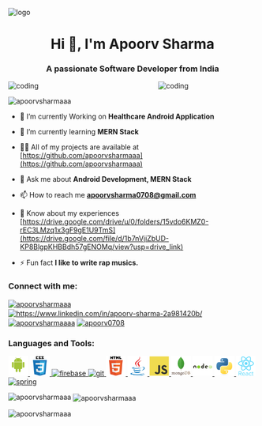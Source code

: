 ![logo](https://previews.123rf.com/images/karpenkoilia/karpenkoilia1806/karpenkoilia180600011/102988806-vector-line-web-concept-for-programming-linear-web-banner-for-coding.jpg)
<h1 align="center">Hi 👋, I'm Apoorv Sharma</h1>
<h3 align="center">A passionate Software Developer from India</h3>

<img align="centre" alt="coding" width="400"  src="https://media2.giphy.com/media/qgQUggAC3Pfv687qPC/giphy.gif?cid=6c09b952yrm2x3q4a0ryw1vq351ulyfpw1lzdiroqtm587j5&ep=v1_internal_gif_by_id&rid=giphy.gif&ct=g">

<img align="right" alt="coding" width="200"   src="https://i.pinimg.com/originals/06/60/ef/0660efe82fa3da42ed56eef013171835.gif">



<p align="left"> <img src="https://komarev.com/ghpvc/?username=apoorvsharmaaa&label=Profile%20views&color=0e75b6&style=flat" alt="apoorvsharmaaa" /> </p>

- 🔭 I’m currently Working on **Healthcare Android Application**

- 🌱 I’m currently learning **MERN Stack**

- 👨‍💻 All of my projects are available at [https://github.com/apoorvsharmaaa](https://github.com/apoorvsharmaaa)

- 💬 Ask me about **Android Development, MERN Stack**

- 📫 How to reach me **apoorvsharma0708@gmail.com**

- 📄 Know about my experiences [https://drive.google.com/drive/u/0/folders/15vdo6KMZ0-rEC3LMzq1x3gF9gE1U9TmS](https://drive.google.com/file/d/1b7nVjiZbUD-KP8BlgpKHBBdh57gENOMq/view?usp=drive_link)

- ⚡ Fun fact **I like to write rap musics.**

<h3 align="left">Connect with me:</h3>
<p align="left">
<a href="https://twitter.com/apoorvsharmaaa" target="blank"><img align="center" src="https://raw.githubusercontent.com/rahuldkjain/github-profile-readme-generator/master/src/images/icons/Social/twitter.svg" alt="apoorvsharmaaa" height="30" width="40" /></a>
<a href="https://linkedin.com/in/https://www.linkedin.com/in/apoorv-sharma-2a981420b/" target="blank"><img align="center" src="https://raw.githubusercontent.com/rahuldkjain/github-profile-readme-generator/master/src/images/icons/Social/linked-in-alt.svg" alt="https://www.linkedin.com/in/apoorv-sharma-2a981420b/" height="30" width="40" /></a>
<a href="https://instagram.com/apoorvsharmaaaa" target="blank"><img align="center" src="https://raw.githubusercontent.com/rahuldkjain/github-profile-readme-generator/master/src/images/icons/Social/instagram.svg" alt="apoorvsharmaaaa" height="30" width="40" /></a>
<a href="https://www.leetcode.com/apoorv0708" target="blank"><img align="center" src="https://raw.githubusercontent.com/rahuldkjain/github-profile-readme-generator/master/src/images/icons/Social/leet-code.svg" alt="apoorv0708" height="30" width="40" /></a>
</p>

<h3 align="left">Languages and Tools:</h3>
<p align="left"> <a href="https://developer.android.com" target="_blank" rel="noreferrer"> <img src="https://raw.githubusercontent.com/devicons/devicon/master/icons/android/android-original-wordmark.svg" alt="android" width="40" height="40"/> </a> <a href="https://www.w3schools.com/css/" target="_blank" rel="noreferrer"> <img src="https://raw.githubusercontent.com/devicons/devicon/master/icons/css3/css3-original-wordmark.svg" alt="css3" width="40" height="40"/> </a> <a href="https://firebase.google.com/" target="_blank" rel="noreferrer"> <img src="https://www.vectorlogo.zone/logos/firebase/firebase-icon.svg" alt="firebase" width="40" height="40"/> </a> <a href="https://git-scm.com/" target="_blank" rel="noreferrer"> <img src="https://www.vectorlogo.zone/logos/git-scm/git-scm-icon.svg" alt="git" width="40" height="40"/> </a> <a href="https://www.w3.org/html/" target="_blank" rel="noreferrer"> <img src="https://raw.githubusercontent.com/devicons/devicon/master/icons/html5/html5-original-wordmark.svg" alt="html5" width="40" height="40"/> </a> <a href="https://www.java.com" target="_blank" rel="noreferrer"> <img src="https://raw.githubusercontent.com/devicons/devicon/master/icons/java/java-original.svg" alt="java" width="40" height="40"/> </a> <a href="https://developer.mozilla.org/en-US/docs/Web/JavaScript" target="_blank" rel="noreferrer"> <img src="https://raw.githubusercontent.com/devicons/devicon/master/icons/javascript/javascript-original.svg" alt="javascript" width="40" height="40"/> </a> <a href="https://www.mongodb.com/" target="_blank" rel="noreferrer"> <img src="https://raw.githubusercontent.com/devicons/devicon/master/icons/mongodb/mongodb-original-wordmark.svg" alt="mongodb" width="40" height="40"/> </a> <a href="https://nodejs.org" target="_blank" rel="noreferrer"> <img src="https://raw.githubusercontent.com/devicons/devicon/master/icons/nodejs/nodejs-original-wordmark.svg" alt="nodejs" width="40" height="40"/> </a> <a href="https://www.python.org" target="_blank" rel="noreferrer"> <img src="https://raw.githubusercontent.com/devicons/devicon/master/icons/python/python-original.svg" alt="python" width="40" height="40"/> </a> <a href="https://reactjs.org/" target="_blank" rel="noreferrer"> <img src="https://raw.githubusercontent.com/devicons/devicon/master/icons/react/react-original-wordmark.svg" alt="react" width="40" height="40"/> </a> <a href="https://spring.io/" target="_blank" rel="noreferrer"> <img src="https://www.vectorlogo.zone/logos/springio/springio-icon.svg" alt="spring" width="40" height="40"/> </a> </p>

<p><img align="left" src="https://github-readme-stats.vercel.app/api/top-langs?username=apoorvsharmaaa&show_icons=true&locale=en&layout=compact" alt="apoorvsharmaaa" /></p>

<p>&nbsp;<img align="center" src="https://github-readme-stats.vercel.app/api?username=apoorvsharmaaa&show_icons=true&locale=en" alt="apoorvsharmaaa" /></p>

<p><img align="center" src="https://github-readme-streak-stats.herokuapp.com/?user=apoorvsharmaaa&" alt="apoorvsharmaaa" /></p>
